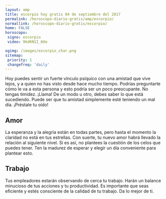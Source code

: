 ```yaml
---
layout: amp
title: escorpio hoy gratis 04 de septiembre del 2017 
permalink: /horoscopo-diario-gratis/amp/escorpio/
normallink: /horoscopo-diario-gratis/escorpio/
home: FALSE
horoscopo:
 signo: escorpio
 video: 9kdKN1I_6Ho

ogimg: /images/escorpio_char.png
sitemap:
 priority: 1
 changefreq: 'daily'
---
```



Hoy puedes sentir un fuerte vínculo psíquico con una amistad que vive lejos, y a quien no has visto desde hace mucho tiempo. Podrías preguntarte cómo le va a esta persona y esto podría ser un poco preocupante. No tengas timidez. ¡Llama! De un modo u otro, debes saber lo que está sucediendo. Puede ser que tu amistad simplemente esté teniendo un mal día. ¡Préstale tu oído!

## Amor

La esperanza y la alegría están en todas partes, pero hasta el momento la claridad no está en tus estrellas. Con suerte, tu nuevo amor habrá llevado la relación al siguiente nivel. Si es así, no plantees la cuestión de los celos que puedes tener. Ten la madurez de esperar y elegir un día conveniente para plantear esto.

## Trabajo

Tus empleadores estarán observando de cerca tu trabajo. Harán un balance minucioso de tus acciones y tu productividad. Es importante que seas eficiente y estés consciente de la calidad de tu trabajo. Da lo mejor de ti.